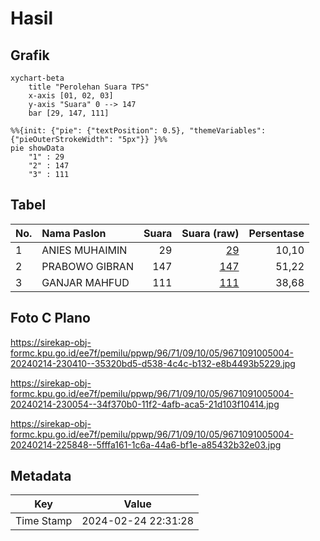 # Hasil

## Grafik

```mermaid
xychart-beta
    title "Perolehan Suara TPS"
    x-axis [01, 02, 03]
    y-axis "Suara" 0 --> 147
    bar [29, 147, 111]
```

```mermaid
%%{init: {"pie": {"textPosition": 0.5}, "themeVariables": {"pieOuterStrokeWidth": "5px"}} }%%
pie showData
    "1" : 29
    "2" : 147
    "3" : 111
```

## Tabel

| No. | Nama Paslon    | Suara | Suara (raw) | Persentase |
|:--- |:-------------- | -----:| -----------:| ----------:|
| 1   | ANIES MUHAIMIN | 29    | [29][p-1]   | 10,10      |
| 2   | PRABOWO GIBRAN | 147   | [147][p-2]  | 51,22      |
| 3   | GANJAR MAHFUD  | 111   | [111][p-3]  | 38,68      |


[p-1]: https://github.com/gigit-pemilu/pemilu-2024-96-papua-barat-daya/blob/main/pilpres/hitung-suara/sub/96-papua-barat-daya/sub/71-kota-sorong/sub/09-malaimsimsa/sub/1005-malamso/sub/004-tps/sub/paslon-1.txt
[p-2]: https://github.com/gigit-pemilu/pemilu-2024-96-papua-barat-daya/blob/main/pilpres/hitung-suara/sub/96-papua-barat-daya/sub/71-kota-sorong/sub/09-malaimsimsa/sub/1005-malamso/sub/004-tps/sub/paslon-2.txt
[p-3]: https://github.com/gigit-pemilu/pemilu-2024-96-papua-barat-daya/blob/main/pilpres/hitung-suara/sub/96-papua-barat-daya/sub/71-kota-sorong/sub/09-malaimsimsa/sub/1005-malamso/sub/004-tps/sub/paslon-3.txt

## Foto C Plano

https://sirekap-obj-formc.kpu.go.id/ee7f/pemilu/ppwp/96/71/09/10/05/9671091005004-20240214-230410--35320bd5-d538-4c4c-b132-e8b4493b5229.jpg

https://sirekap-obj-formc.kpu.go.id/ee7f/pemilu/ppwp/96/71/09/10/05/9671091005004-20240214-230054--34f370b0-11f2-4afb-aca5-21d103f10414.jpg

https://sirekap-obj-formc.kpu.go.id/ee7f/pemilu/ppwp/96/71/09/10/05/9671091005004-20240214-225848--5fffa161-1c6a-44a6-bf1e-a85432b32e03.jpg


## Metadata

| Key        | Value               |
| ---------- | ------------------- |
| Time Stamp | 2024-02-24 22:31:28 |



